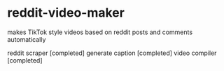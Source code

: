 # reddit-video-maker
makes TikTok style videos based on reddit posts and comments automatically 


reddit scraper [completed]
generate caption [completed]
video compiler [completed]
